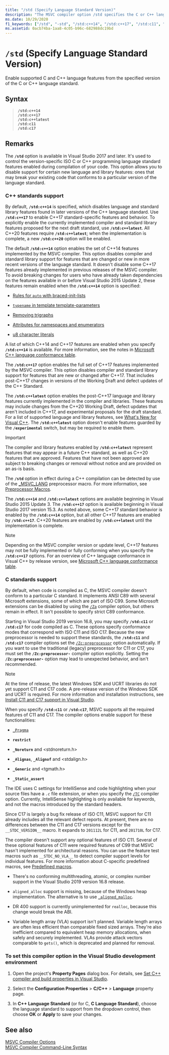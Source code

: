 ```yaml
---
title: "/std (Specify Language Standard Version)"
description: "The MSVC compiler option /std specifies the C or C++ language standard supported by the compiler."
ms.date: 10/29/2020
f1_keywords: ["/std", "-std", "/std:c++14", "/std:c++17", "/std:c11", "/std:c17", "VC.Project.VCCLCompilerTool.CppLanguageStandard"]
ms.assetid: 0acb74ba-1aa8-4c05-b96c-682988dc19bd
---
```

# `/std` (Specify Language Standard Version)

Enable supported C and C++ language features from the specified version of the C or C++ language standard.

## Syntax

> **`/std:c++14`**\
> **`/std:c++17`**\
> **`/std:c++latest`**\
> **`/std:c11`**\
> **`/std:c17`**

## Remarks

The **`/std`** option is available in Visual Studio 2017 and later. It's used to control the version-specific ISO C or C++ programming language standard features enabled during compilation of your code. This option allows you to disable support for certain new language and library features: ones that may break your existing code that conforms to a particular version of the language standard.

### C++ standards support

By default, **`/std:c++14`** is specified, which disables language and standard library features found in later versions of the C++ language standard. Use  **`/std:c++17`** to enable C++17 standard-specific features and behavior. To explicitly enable the currently implemented compiler and standard library features proposed for the next draft standard, use **`/std:c++latest`**. All C++20 features require **`/std:c++latest`**; when the implementation is complete, a new **`/std:c++20`** option will be enabled.

The default **`/std:c++14`** option enables the set of C++14 features implemented by the MSVC compiler. This option disables compiler and standard library support for features that are changed or new in more recent versions of the language standard. It doesn't disable some C++17 features already implemented in previous releases of the MSVC compiler. To avoid breaking changes for users who have already taken dependencies on the features available in or before Visual Studio 2015 Update 2, these features remain enabled when the **`/std:c++14`** option is specified:

- [Rules for `auto` with braced-init-lists](https://wg21.link/n3922)

- [`typename` in template template-parameters](https://wg21.link/n4051)

- [Removing trigraphs](https://wg21.link/n4086)

- [Attributes for namespaces and enumerators](https://wg21.link/n4266)

- [u8 character literals](https://wg21.link/n4267)

A list of which C++14 and C++17 features are enabled when you specify **`/std:c++14`** is available. For more information, see the notes in [Microsoft C++ language conformance table](../../overview/visual-cpp-language-conformance.md).

The **`/std:c++17`** option enables the full set of C++17 features implemented by the MSVC compiler. This option disables compiler and standard library support for features that are new or changed after C++17. That includes post-C++17 changes in versions of the Working Draft and defect updates of the C++ Standard.

The **`/std:c++latest`** option enables the post-C++17 language and library features currently implemented in the compiler and libraries. These features may include changes from the C++20 Working Draft, defect updates that aren't included in C++17, and experimental proposals for the draft standard. For a list of supported language and library features, see [What's New for Visual C++](../../overview/what-s-new-for-visual-cpp-in-visual-studio.md). The **`/std:c++latest`** option doesn't enable features guarded by the **`/experimental`** switch, but may be required to enable them.

> [!IMPORTANT]
> The compiler and library features enabled by **`/std:c++latest`** represent features that may appear in a future C++ standard, as well as C++20 features that are approved. Features that have not been approved are subject to breaking changes or removal without notice and are provided on an as-is basis.

The **`/std`** option in effect during a C++ compilation can be detected by use of the [\_MSVC\_LANG](../../preprocessor/predefined-macros.md) preprocessor macro. For more information, see [Preprocessor Macros](../../preprocessor/predefined-macros.md).

The **`/std:c++14`** and **`/std:c++latest`** options are available beginning in Visual Studio 2015 Update 3. The **`/std:c++17`** option is available beginning in Visual Studio 2017 version 15.3. As noted above, some C++17 standard behavior is enabled by the **`/std:c++14`** option, but all other C++17 features are enabled by **`/std:c++17`**. C++20 features are enabled by **`/std:c++latest`** until the implementation is complete.

> [!NOTE]
> Depending on the MSVC compiler version or update level, C++17 features may not be fully implemented or fully conforming when you specify the **`/std:c++17`** options. For an overview of C++ language conformance in Visual C++ by release version, see [Microsoft C++ language conformance table](../../overview/visual-cpp-language-conformance.md).

### C standards support

By default, when code is compiled as C, the MSVC compiler doesn't conform to a particular C standard. It implements ANSI C89 with several Microsoft extensions, some of which are part of ISO C99. Some Microsoft extensions can be disabled by using the [`/Za`](za-ze-disable-language-extensions.md) compiler option, but others remain in effect. It isn't possible to specify strict C89 conformance.

Starting in Visual Studio 2019 version 16.8, you may specify **`/std:c11`** or **`/std:c17`** for code compiled as C. These options specify conformance modes that correspond with ISO C11 and ISO C17. Because the new preprocessor is needed to support these standards, the **`/std:c11`** and **`/std:c17`** compiler options set the [`/Zc:preprocessor`](zc-preprocessor.md) option automatically. If you want to use the traditional (legacy) preprocessor for C11 or C17, you must set the **`/Zc:preprocessor-`** compiler option explicitly. Setting the **`/Zc:preprocessor-`** option may lead to unexpected behavior, and isn't recommended.

> [!NOTE]
> At the time of release, the latest Windows SDK and UCRT libraries do not yet support C11 and C17 code. A pre-release version of the Windows SDK and UCRT is required. For more information and installation instructions, see [Install C11 and C17 support in Visual Studio](../../overview/install-c17-support.md).

When you specify **`/std:c11`** or **`/std:c17`**, MSVC supports all the required features of C11 and C17. The compiler options enable support for these functionalities:

- [`_Pragma`](../../preprocessor/pragma-directives-and-the-pragma-keyword.md#the-_pragma-preprocessing-operator-c99-c11)

- **`restrict`**

- **`_Noreturn`** and \<stdnoreturn.h>

- **`_Alignas`**, **`_Alignof`** and \<stdalign.h>

- **`_Generic`** and \<tgmath.h>

- **`_Static_assert`**

The IDE uses C settings for IntelliSense and code highlighting when your source files have a *`.c`* file extension, or when you specify the [`/TC`](tc-tp-tc-tp-specify-source-file-type.md) compiler option. Currently, IntelliSense highlighting is only available for keywords, and not the macros introduced by the standard headers.

Since C17 is largely a bug fix release of ISO C11, MSVC support for C11 already includes all the relevant defect reports. At present, there are no differences between the C11 and C17 versions except for the `__STDC_VERSION__` macro. It expands to `201112L` for C11, and `201710L` for C17.

The compiler doesn't support any optional features of ISO C11. Several of these optional features of C11 were required features of C99 that MSVC hasn't implemented for architectural reasons. You can use the feature test macros such as `__STDC_NO_VLA__` to detect compiler support levels for individual features. For more information about C-specific predefined macros, see [Predefined macros](../../preprocessor/predefined-macros.md).

- There's no conforming multithreading, atomic, or complex number support in the Visual Studio 2019 version 16.8 release.

- `aligned_alloc` support is missing, because of the Windows heap implementation. The alternative is to use [`_aligned_malloc`](../../c-runtime-library/reference/aligned-malloc.md).

- DR 400 support is currently unimplemented for `realloc`, because this change would break the ABI.

- Variable length array (VLA) support isn't planned. Variable length arrays are often less efficient than comparable fixed sized arrays. They're also inefficient compared to equivalent heap memory allocations, when safely and securely implemented. VLAs provide attack vectors comparable to `gets()`, which is deprecated and planned for removal.

### To set this compiler option in the Visual Studio development environment

1. Open the project's **Property Pages** dialog box. For details, see [Set C++ compiler and build properties in Visual Studio](../working-with-project-properties.md).

1. Select the **Configuration Properties** > **C/C++** > **Language** property page.

1. In **C++ Language Standard** (or for C, **C Language Standard**), choose the language standard to support from the dropdown control, then choose **OK** or **Apply** to save your changes.

## See also

[MSVC Compiler Options](compiler-options.md)<br/>
[MSVC Compiler Command-Line Syntax](compiler-command-line-syntax.md)

